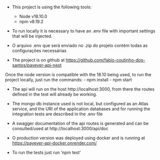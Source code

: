 - This project is using the following tools:
    - Node v18.10.0
    - npm v8.19.2

- To run locally it is necessary to have an .env file with important settings that will be injected.

- O arquivo .env que será enviado no .zip do projeto contém todas as configurações necessárias

 - The project is on github at https://github.com/fabio-coutinho-dos-santos/payever-api-nest
 
 Once the node version is compatible with the 18.10 being used, to run the project locally, just run the commands:
    - npm install
    - npm start

 - The api will run on the host http://localhost:3000, from there the routes defined in the test will already be working.

 - The mongo db instance used is not local, but configured as an Atlas service, and the URI of the application databases and for running the integration tests are described in the .env file
 
 - A swagger documentation of the api routes is generated and can be consulted/used at http://localhost:3000/api/doc

 - O production version was deployed using docker and is running at https://payever-api-docker.onrender.com/

 - To run the tests just run 'npm test'
